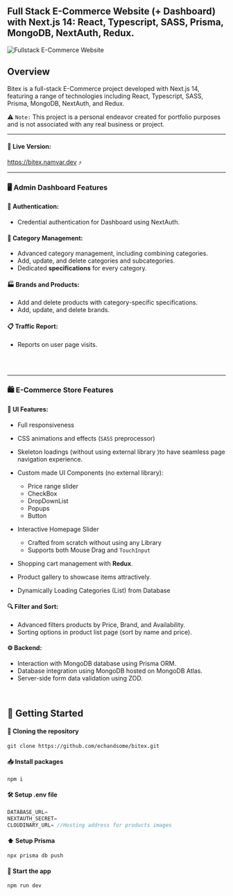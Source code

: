 ## Full Stack E-Commerce Website (+ Dashboard) with Next.js 14: React, Typescript, SASS, Prisma, MongoDB, NextAuth, Redux.

![Fullstack E-Commerce Website](https://res.cloudinary.com/drokemaoa/image/upload/v1709638892/bitexPoster.png)

## Overview

Bitex is a full-stack E-Commerce project developed with Next.js 14, featuring a range of technologies including React, Typescript, SASS, Prisma, MongoDB, NextAuth, and Redux.

⚠️ `Note:` This project is a personal endeavor created for portfolio purposes and is not associated with any real business or project.

---

#### 🔗 Live Version:

https://bitex.namvar.dev ⤴️

---

### 🖥️ Admin Dashboard Features

#### 🔐 Authentication:

- Credential authentication for Dashboard using NextAuth.

#### 📁 Category Management:

- Advanced category management, including combining categories.
- Add, update, and delete categories and subcategories.
- Dedicated **specifications** for every category.

#### 🏭 Brands and Products:

- Add and delete products with category-specific specifications.
- Add, update, and delete brands.

#### 📋 Traffic Report:

- Reports on user page visits.

<br/>
<br/>

---

### 🛍️ E-Commerce Store Features

#### 🎨 UI Features:

- Full responsiveness
- CSS animations and effects (`SASS` preprocessor)
- Skeleton loadings (without using external library )to have seamless page navigation experience.
- Custom made UI Components (no external library):

  - Price range slider
  - CheckBox
  - DropDownList
  - Popups
  - Button

- Interactive Homepage Slider

  - Crafted from scratch without using any Library
  - Supports both Mouse Drag and `TouchInput`

- Shopping cart management with **Redux**.
- Product gallery to showcase items attractively.
- Dynamically Loading Categories (List) from Database

#### 🔍 Filter and Sort:

- Advanced filters products by Price, Brand, and Availability.
- Sorting options in product list page (sort by name and price).

#### ⚙️ Backend:

- Interaction with MongoDB database using Prisma ORM.
- Database integration using MongoDB hosted on MongoDB Atlas.
- Server-side form data validation using ZOD.

<br/>

## 🚀 Getting Started

#### 💾 Cloning the repository

```shell
git clone https://github.com/echandsome/bitex.git
```

#### 📥 Install packages

```shell
npm i
```

#### 🛠️ Setup .env file

```js
DATABASE_URL=
NEXTAUTH_SECRET=
CLOUDINARY_URL= //Hosting address for products images
```

#### ⬆️ Setup Prisma

```shell
npx prisma db push

```

#### 🚀 Start the app

```shell
npm run dev
```
